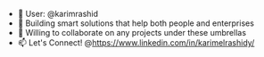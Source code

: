 - 👋 User: @karimrashid
- 👀 Building smart solutions that help both people and enterprises
- 💞️ Willing to collaborate on any projects under these umbrellas
- 📫 Let's Connect! @https://www.linkedin.com/in/karimelrashidy/

<!---
karimrashid/karimrashid is a ✨ special ✨ repository because its `README.md` (this file) appears on your GitHub profile.
You can click the Preview link to take a look at your changes.
--->
